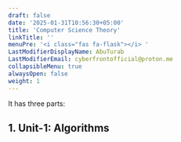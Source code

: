 ```yaml
---
draft: false
date: '2025-01-31T10:56:30+05:00'
title: 'Computer Science Theory'
linkTitle: ''
menuPre: '<i class="fas fa-flask"></i> '
LastModifierDisplayName: AbuTurab
LastModifierEmail: cyberfrontofficial@proton.me
collapsibleMenu: true
alwaysOpen: false
weight: 1
---
```


It has three parts:

## 1. Unit-1: Algorithms